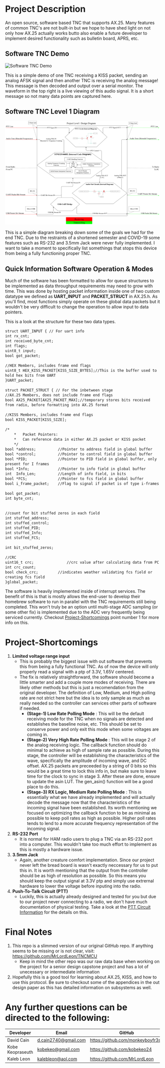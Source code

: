 
# Project Description

An open source, software based TNC that supports AX.25. Many features of common TNC's are not built-in but we hope to have shed light on not only how AX.25 actually works butto also enable a future developer to implement desired functionality such as bulletin board, APRS, etc.

## Software TNC Demo
![Software TNC Demo](Documentation/Group-Information/Final-Presentation-Test.gif)

This is a simple demo of one TNC receiving a KISS packet, sending an analog AFSK signal and then another TNC is receiving the analog message! This message is then decoded and output over a serial monitor. The waveform in the top right is a live viewing of this audio signal. It is a short message so not many data points are captured here.

## Software TNC Level 1 Diagram
![Software TNC Level 1 Diagram](Documentation/Diagrams/TNCMCU-Level-1-Diagram-Scaled.png)

This is a simple diagram breaking down some of the goals we had for the end TNC. Due to the restraints of a shortened semester and COVID-19 some features such as RS-232 and 3.5mm Jack were never fully implemented. I want to take a moment to specifically list somethings that stops this device from being a fully functioning proper TNC.

## Quick Information Software Operation & Modes
Much of the software has been formatted to allow for queue structures to be implemented as data throughput requirements may need to grow with time. This was done by hosting packet information inside one of two custom datatype we defined as **UART_INPUT** and **PACKET_STRUCT** in AX.25.h. As you'll find, most functions simply operate on these global data packets but it wouldn't be very difficult to change the operation to allow input to data pointers.

This is a look at the structure for these two data types.
```
struct UART_INPUT { // For uart info
int rx_cnt;
int received_byte_cnt;
int flags;
uint8_t input;
bool got_packet;

//HEX Members, includes frame end flags
uint8_t HEX_KISS_PACKET[KISS_SIZE_BYTES];//This is the buffer used to hold hex bits from UART
}UART_packet;

struct PACKET_STRUCT { // For the inbetween stage
//AX.25 Members, does not include frame end flags
bool AX25_PACKET[AX25_PACKET_MAX];//temporary stores bits received from radio, before formatting into AX.25 format

//KISS Members, includes frame end flags
bool KISS_PACKET[KISS_SIZE];

/*
    * 	Packet Pointers:
    * 	Can reference data in either AX.25 packet or KISS packet
    */
bool *address;			//Pointer to address field in global buffer
bool *control;			//Pointer to control field in global buffer
bool *PID; 				//Pointer to PID field in global buffer, only present for I frames
bool *Info;				//Pointer to info field in global buffer
int  Info_Len;			//Length of info field, in bits
bool *FCS;				//Pointer to fcs field in global buffer
bool i_frame_packet;	//Flag to signal if packet is of type i-frames

bool got_packet;
int byte_cnt;


//count for bit stuffed zeros in each field
int stuffed_address;
int stuffed_control;
int stuffed_PID;
int stuffed_Info;
int stuffed_FCS;

int bit_stuffed_zeros;

//CRC
uint16_t crc; 				//crc value after calculating data from PC
int crc_count;
bool check_crc;			//indicates weather validating fcs field or creating fcs field
}global_packet;
```
The software is heavily implemented inside of interrupt services. The benefit of this is that is mostly allows the end-user to develop their homebrew software to run in parallel with the TNC requirements still being completed. This won't truly be an option until multi-stage ADC sampling (or some other fix) is implemented due to the ADC very frequently being serviced currently. Checkout [Project-Shortcomings](#Project-Shortcomings) point number 1 for more info on this.

# Project-Shortcomings
1. **Limited voltage range input**
    - This is probably the biggest issue with out software that prevents this from being a fully functional TNC. As of now the device will only properly read a signal with a ptp of 3.3V, 1.65V centered.
    - The fix is relatively straightforward, the software should become a little smarter and add a couple more modes of receiving. There are likely other methods but this is just a recomendation from the original developer. The definition of Low, Medium, and High polling rate are not strict here but the idea is to only sample as much as really needed so the controller can services other parts of software if needed.
        - **(Stage-1) Low Rate Polling Mode** : This will be the default receiving mode for the TNC when no signals are detected and establishes the baseline noise, etc. This should be set to conserve power and only exit this mode when some voltages are coming in.
        - **(Stage-2) Very High Rate Polling Mode** : This will be stage 2 of the analog receiving logic. The callback function should do minimal to achieve as high of sample rate as possible. During this stage, the controller will be establishing the characteristics of the wave, specifically the amplitude of incoming wave, and DC offset. AX.25 packets are preceeded by a string of 0 bits so this would be a great time to lock this info in, but make sure to leave time for the clock to sync in stage 3. After these are done, ensure to update the asin LUT. The gen_asin() function will be a good place to do this.
        - **(Stage-3) RX Logic, Medium Rate Polling Mode** : This is essentially what we have already implemented and will actually decode the message now that the characteristics of the incoming signal have been established. Its worth mentioning we focused on optimizing the callback function to be as minimal as possible to keep poll rates as high as possible. Higher poll rates tends to lend to a more accurate frequency representation of the incoming signal.
2. **RS-232 Port**
    - It is normal for HAM radio users to plug a TNC via an RS-232 port into a computer. This wouldn't take too much effort to implement as this is mostly a hardware issue.
3. **3.5mm Jack**
    - Again, another creature comfort implementation. Since our project never left the bread board is wasn't exactly neccessary for us to put this in. It is worth mentioning that the output from the controller should be as high of resolution as possible. So this means you should keep the output signal at 3.3V ptp and simply use extrernal hardware to lower the voltage before inputing into the radio.
4. **Push-To-Talk Circuit (PTT)**
    - Luckily, this is actually already designed and tested for you but due to our project never connecting to a radio, we don't have much documentation of physical testing. Take a look at the [PTT Circuit Information](https://github.com/monkeyboyfr3sh/Software-TNC/tree/main/Schematic/Ltspice/PTT-circuit) for the details on this.


# Final Notes

1. This repo is a slimmed version of our original GitHub repo. If anything seems to be missing or is not clear, visit:  https://github.com/MrLordLeon/TNCMCU
    - Keep in mind the other repo was our raw data base when working on the project for a senior design capstone project and has a lot of unecessary or intermediate information
2. Hopefully this is a good tool for learning about AX.25, KISS, and how to use this protocol. Be sure to checkout some of the appendices in the out design paper as this has detailed information on subsystems as well.

# Any further questions can be directed to the following:
|Developer|Email|GitHub|
|----------|--------------------|---------------------------------|
|David Cain|d.cain2740@gmail.com|https://github.com/monkeyboyfr3sh|
|Kobe Keopraseuth|kobekeo@gmail.com|https://github.com/kobekeo24|
|Kaleb Leon|kalebleon@aol.com|https://github.com/MrLordLeon|